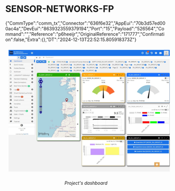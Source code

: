 # SENSOR-NETWORKS-FP

{"CommType":"comm_tx","Connector":"636f6e32","AppEui":"70b3d57ed000ac4a","DevEui":"8639323559379194","Port":"15","Payload":"526564","Command":"","Reference":"p6heeijr","OriginalReference":"171777","Confirmation":false,"Extra":{},"DT":"2024-12-13T22:52:15.805918373Z"}

<div align="center">
  <img src="https://github.com/99danirmoya/SENSOR-NETWORKS-FP/blob/main/DOCS/Screenshot_14-12-2024_173837_eu72.resiot.io.jpeg" width="900"  style="margin: 10px;"/>
  
  <em>Project's dashboard</em>
</div>
<br/>
